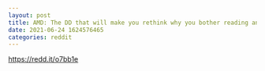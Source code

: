 ```yaml
--- 
layout: post 
title: AMD: The DD that will make you rethink why you bother reading anything on this sub 
date: 2021-06-24 1624576465 
categories: reddit 
--- 
```

https://redd.it/o7bb1e